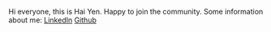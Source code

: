 Hi everyone, this is Hai Yen. Happy to join the community. Some information about me:
[LinkedIn](https://www.linkedin.com/in/hai-yen-hytt/ )
[Github](https://github.com/haiyen11231)
